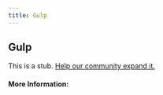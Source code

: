 ```yaml
---
title: Gulp
---
```


## Gulp

This is a stub. [Help our community expand it.](https://github.com/freeCodeCamp/guide-articles/tree/master/articles/Tools/Gulp/index.md)

<!-- The article goes here, in GitHub-flavored Markdown. Feel free to add YouTube videos, images, and CodePen/JSBin embeds  -->

#### More Information:
<!-- Please add any articles you think might be helpful to read before writing the article -->


